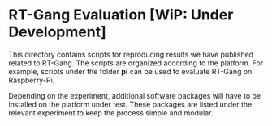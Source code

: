 # RT-Gang Evaluation [WiP: Under Development]
This directory contains scripts for reproducing results we have published
related to RT-Gang. The scripts are organized according to the platform. For
example, scripts under the folder **pi** can be used to evaluate RT-Gang on
Raspberry-Pi.

Depending on the experiment, additional software packages will have to be
installed on the platform under test. These packages are listed under the
relevant experiment to keep the process simple and modular.
